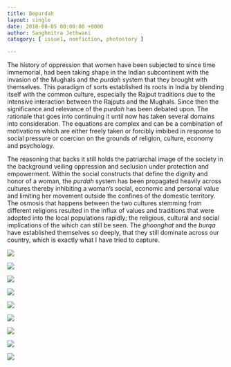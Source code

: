 ```yaml
---
title: Bepurdah
layout: single
date: 2018-08-05 00:00:00 +0000
author: Sanghmitra Jethwani
category: [ issue1, nonfiction, photostory ]

---
```

The history of oppression that women have been subjected to since time immemorial, had been taking shape in the Indian subcontinent with the invasion of the Mughals and the _purdah_ system that they brought with themselves. This paradigm of sorts established its roots in India by blending itself with the common culture, especially the Rajput traditions due to the intensive interaction between the Rajputs and the Mughals. Since then the significance and relevance of the _purdah_ has been debated upon. The rationale that goes into continuing it until now has taken several domains into consideration. The equations are complex and can be a combination of motivations which are either freely taken or forcibly imbibed in response to social pressure or coercion on the grounds of religion, culture, economy and psychology. 

The reasoning that backs it still holds the patriarchal image of the society in the background veiling oppression and seclusion under protection and empowerment. Within the social constructs that define the dignity and honor of a woman, the _purdah_ system has been propagated heavily across cultures thereby inhibiting a woman’s social, economic and personal value and limiting her movement outside the confines of the domestic territory. The osmosis that happens between the two cultures stemming from different religions resulted in the influx of values and traditions that were adopted into the local populations rapidly; the religious, cultural and social implications of the which can still be seen. The _ghoonghat_ and the _burqa_ have established themselves so deeply, that they still dominate across our country, which is exactly what I have tried to capture.
   
![](/assets/img/Bepurdah1.1.jpg)
   
![](/assets/img/Bepurdah1.2.jpg)
   
![](/assets/img/Bepurdah1.3.jpg)
   
![](/assets/img/Bepurdah2.1.jpg)
   
![](/assets/img/Bepurdah2.2.jpg)
   
![](/assets/img/Bepurdah2.3.jpg)
   
![](/assets/img/Bepurdah3.1.jpg)
   
![](/assets/img/Bepurdah3.2.jpg)
    
![](/assets/img/Bepurdah3.3.jpg)